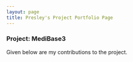 ```yaml
---
layout: page
title: Presley's Project Portfolio Page
---
```


### Project: MediBase3

Given below are my contributions to the project.
